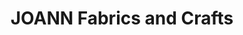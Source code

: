 ---
title: "JOANN Fabrics and Crafts"
url: /saint-joseph/joann-fabrics-and-crafts/
shop: Basteln
---